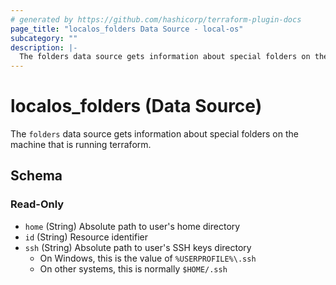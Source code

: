 ```yaml
---
# generated by https://github.com/hashicorp/terraform-plugin-docs
page_title: "localos_folders Data Source - local-os"
subcategory: ""
description: |-
  The folders data source gets information about special folders on the machine that is running terraform.
---
```


# localos_folders (Data Source)

The `folders` data source gets information about special folders on the machine that is running terraform.



<!-- schema generated by tfplugindocs -->
## Schema

### Read-Only

- `home` (String) Absolute path to user's home directory
- `id` (String) Resource identifier
- `ssh` (String) Absolute path to user's SSH keys directory
	* On Windows, this is the value of `%USERPROFILE%\.ssh`
	* On other systems, this is normally `$HOME/.ssh`
